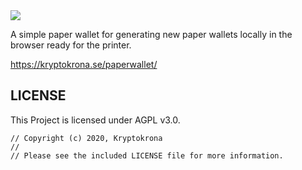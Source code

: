 <img src="https://camo.githubusercontent.com/d344c9e18b69f96502f3bf61b0dedc1ca9603af3/68747470733a2f2f6b727970746f6b726f6e612e73652f77702d636f6e74656e742f75706c6f6164732f323031392f30372f786b722d6c6f676f2d626c61636b2d746578742e706e67">

A simple paper wallet for generating new paper wallets locally in the browser ready for the printer.

https://kryptokrona.se/paperwallet/

## LICENSE

This Project is licensed under AGPL v3.0.

```
// Copyright (c) 2020, Kryptokrona
//
// Please see the included LICENSE file for more information.
```
